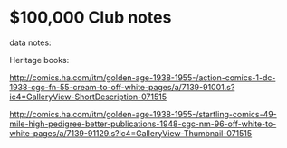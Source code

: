 $100,000 Club notes
==========

data notes:

Heritage books:

http://comics.ha.com/itm/golden-age-1938-1955-/action-comics-1-dc-1938-cgc-fn-55-cream-to-off-white-pages/a/7139-91001.s?ic4=GalleryView-ShortDescription-071515

http://comics.ha.com/itm/golden-age-1938-1955-/startling-comics-49-mile-high-pedigree-better-publications-1948-cgc-nm-96-off-white-to-white-pages/a/7139-91129.s?ic4=GalleryView-Thumbnail-071515
